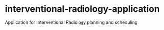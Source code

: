 # interventional-radiology-application

Application for Interventional Radiology planning and scheduling.
